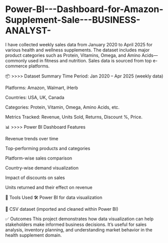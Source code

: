 # Power-BI---Dashboard-for-Amazon-Supplement-Sale---BUSINESS-ANALYST-
I have collected weekly sales data from January 2020 to April 2025 for various health and wellness supplements. The dataset includes major product categories such as Protein, Vitamins, Omega, and Amino Acids—commonly used in fitness and nutrition. Sales data is sourced from top e-commerce platforms.

📦 >>>> Dataset Summary
Time Period: Jan 2020 – Apr 2025 (weekly data)

Platforms: Amazon, Walmart, iHerb

Countries: USA, UK, Canada

Categories: Protein, Vitamin, Omega, Amino Acids, etc.

Metrics Tracked: Revenue, Units Sold, Returns, Discount %, Price.

📊 >>>> Power BI Dashboard Features

Revenue trends over time

Top-performing products and categories

Platform-wise sales comparison

Country-wise demand visualization

Impact of discounts on sales

Units returned and their effect on revenue


📌 Tools Used
🛠️ Power BI for data visualization

📁 CSV dataset (imported and cleaned within Power BI)

✅ Outcomes
This project demonstrates how data visualization can help stakeholders make informed business decisions. It’s useful for sales analysis, inventory planning, and understanding market behavior in the health supplement domain. 


